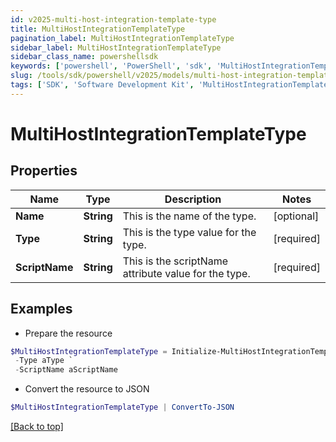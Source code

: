 ```yaml
---
id: v2025-multi-host-integration-template-type
title: MultiHostIntegrationTemplateType
pagination_label: MultiHostIntegrationTemplateType
sidebar_label: MultiHostIntegrationTemplateType
sidebar_class_name: powershellsdk
keywords: ['powershell', 'PowerShell', 'sdk', 'MultiHostIntegrationTemplateType', 'V2025MultiHostIntegrationTemplateType'] 
slug: /tools/sdk/powershell/v2025/models/multi-host-integration-template-type
tags: ['SDK', 'Software Development Kit', 'MultiHostIntegrationTemplateType', 'V2025MultiHostIntegrationTemplateType']
---
```



# MultiHostIntegrationTemplateType

## Properties

Name | Type | Description | Notes
------------ | ------------- | ------------- | -------------
**Name** | **String** | This is the name of the type. | [optional] 
**Type** | **String** | This is the type value for the type. | [required]
**ScriptName** | **String** | This is the scriptName attribute value for the type. | [required]

## Examples

- Prepare the resource
```powershell
$MultiHostIntegrationTemplateType = Initialize-MultiHostIntegrationTemplateType  -Name aName `
 -Type aType `
 -ScriptName aScriptName
```

- Convert the resource to JSON
```powershell
$MultiHostIntegrationTemplateType | ConvertTo-JSON
```


[[Back to top]](#) 

